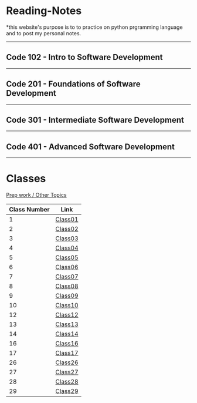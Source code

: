 # Reading-Notes

*this website's purpose is to to practice on python prgramming language and to post my personal notes.

---

## Code 102 - Intro to Software Development

---

## Code 201 - Foundations of Software Development

---

## Code 301 - Intermediate Software Development

---

## Code 401 - Advanced Software Development


---

# Classes

[Prep work / Other Topics](./Other_reading.md)

| Class Number        | Link                                  |
| ------------------- | ------------------------------------- |
|  1                  | [Class01](./Classes/Class01.md)       |
|  2                  | [Class02](./Classes/Class02.md)       |
|  3                  | [Class03](./Classes/Class03.md)       |
|  4                  | [Class04](./Classes/Class04.md)       |
|  5                  | [Class05](./Classes/Class05.md)       |
|  6                  | [Class06](./Classes/Class06.md)       |
|  7                  | [Class07](./Classes/Class07.md)       |
|  8                  | [Class08](./Classes/Class08.md)       |
|  9                  | [Class09](./Classes/Class09.md)       |
|  10                 | [Class10](./Classes/Class10.md)       |
|  12                 | [Class12](./Classes/Class12.md)       |
|  13                 | [Class13](./Classes/Class13.md)       |
|  14                 | [Class14](./Classes/Class14.md)       |
|  16                 | [Class16](./Classes/Class16.md)       |
|  17                 | [Class17](./Classes/Class17.md)       |
|  26                 | [Class26](./Classes/Class26.md)       |
|  27                 | [Class27](./Classes/Class27.md)       |
|  28                 | [Class28](./Classes/Class28.md)       |
|  29                 | [Class29](./Classes/Class29.md)       |



